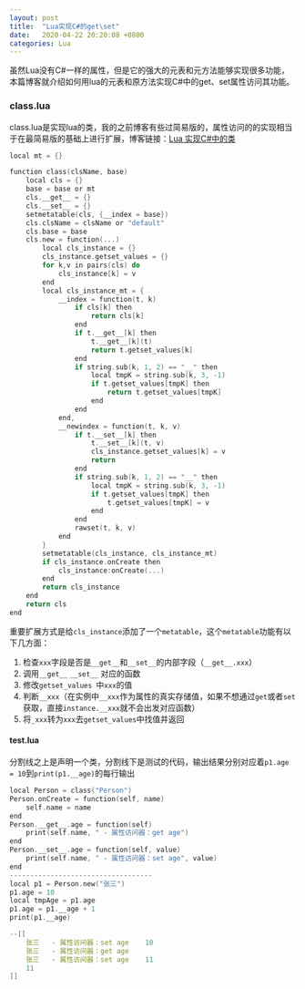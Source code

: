 ```yaml
---
layout: post
title:  "Lua实现C#的get\set"
date:   2020-04-22 20:20:08 +0800
categories: Lua
---
```


虽然Lua没有C#一样的属性，但是它的强大的元表和元方法能够实现很多功能，本篇博客就介绍如何用lua的元表和原方法实现C#中的get、set属性访问其功能。

### class.lua
class.lua是实现lua的类，我的之前博客有些过简易版的，属性访问的的实现相当于在最简易版的基础上进行扩展，博客链接：[Lua 实现C#中的类](https://yiyuan1130.github.io/lua/2020/04/22/lua-c-class.html)

```c
local mt = {}

function class(clsName, base)
	local cls = {}
	base = base or mt
	cls.__get__ = {}
	cls.__set__ = {}
	setmetatable(cls, {__index = base})
	cls.clsName = clsName or "default"
	cls.base = base
	cls.new = function(...)
		local cls_instance = {}
		cls_instance.getset_values = {}
		for k,v in pairs(cls) do
			cls_instance[k] = v
		end
		local cls_instance_mt = {
			__index = function(t, k)
				if cls[k] then
					return cls[k]
				end
				if t.__get__[k] then
					t.__get__[k](t)
					return t.getset_values[k]
				end
				if string.sub(k, 1, 2) == "__" then
					local tmpK = string.sub(k, 3, -1)
					if t.getset_values[tmpK] then
						return t.getset_values[tmpK]
					end
				end
			end,
			__newindex = function(t, k, v)
				if t.__set__[k] then
					t.__set__[k](t, v)
					cls_instance.getset_values[k] = v
					return
				end
				if string.sub(k, 1, 2) == "__" then
					local tmpK = string.sub(k, 3, -1)
					if t.getset_values[tmpK] then
						t.getset_values[tmpK] = v
					end
				end
				rawset(t, k, v)
			end
		}
		setmetatable(cls_instance, cls_instance_mt)
		if cls_instance.onCreate then
			cls_instance:onCreate(...)
		end
		return cls_instance
	end
	return cls
end
```
重要扩展方式是给`cls_instance`添加了一个`metatable`，这个`metatable`功能有以下几方面：
1. 检查`xxx`字段是否是`__get__`和`__set__`的内部字段（`__get__.xxx`）
2. 调用`__get__` `__set__` 对应的函数
3. 修改`getset_values `中`xxx`的值
4. 判断`__xxx`（在实例中`__xxx`作为属性的真实存储值，如果不想通过`get`或者`set`获取，直接`instance.__xxx`就不会出发对应函数）
5. 将`_xxx`转为`xxx`去`getset_values`中找值并返回

#### test.lua
分割线之上是声明一个类，分割线下是测试的代码，输出结果分别对应着`p1.age = 10`到`print(p1.__age)`的每行输出
```c
local Person = class("Person")
Person.onCreate = function(self, name)
	self.name = name
end
Person.__get__.age = function(self)
	print(self.name, " - 属性访问器：get age")
end
Person.__set__.age = function(self, value)
	print(self.name, " - 属性访问器：set age", value)
end
-----------------------------------
local p1 = Person.new("张三")
p1.age = 10
local tmpAge = p1.age
p1.age = p1.__age + 1
print(p1.__age)

--[[
	张三	 - 属性访问器：set age	10
	张三	 - 属性访问器：get age
	张三	 - 属性访问器：set age	11
	11
]]
```
